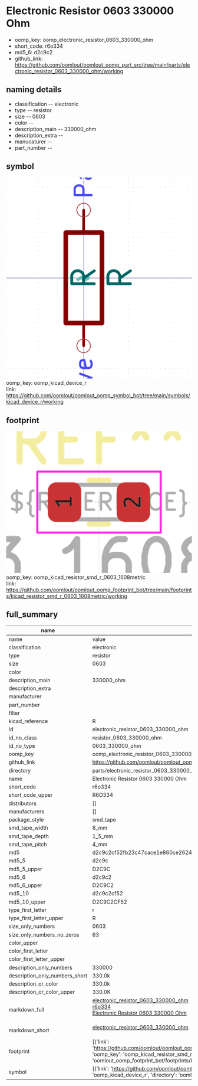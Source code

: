 # Electronic Resistor 0603 330000 Ohm

  
* oomp_key: oomp_electronic_resistor_0603_330000_ohm 
* short_code: r6o334
* md5_6: d2c9c2  
* github_link: https://github.com/oomlout/oomlout_oomp_part_src/tree/main/parts/electronic_resistor_0603_330000_ohm/working  
## naming details
* classification -- electronic
* type -- resistor
* size -- 0603
* color -- 
* description_main -- 330000_ohm
* description_extra -- 
* manucaturer -- 
* part_number -- 



## symbol

![](symbol/0/working/working_600.png)  
oomp_key: oomp_kicad_device_r  
link: https://github.com/oomlout/oomlout_oomp_symbol_bot/tree/main/symbols/kicad_device_r/working  

## footprint

![](footprint/0/working/working_600.png)  
oomp_key: oomp_kicad_resistor_smd_r_0603_1608metric  
link: https://github.com/oomlout/oomlout_oomp_footprint_bot/tree/main/footprints/kicad_resistor_smd_r_0603_1608metric/working  

## full_summary
| name | value | 
| --- | --- | 
| name | value | 
| classification | electronic | 
| type | resistor | 
| size | 0603 | 
| color |  | 
| description_main | 330000_ohm | 
| description_extra |  | 
| manufacturer |  | 
| part_number |  | 
| filter |  | 
| kicad_reference | R | 
| id | electronic_resistor_0603_330000_ohm | 
| id_no_class | resistor_0603_330000_ohm | 
| id_no_type | 0603_330000_ohm | 
| oomp_key | oomp_electronic_resistor_0603_330000_ohm | 
| github_link | https://github.com/oomlout/oomlout_oomp_part_src/tree/main/parts/electronic_resistor_0603_330000_ohm/working | 
| directory | parts/electronic_resistor_0603_330000_ohm | 
| name | Electronic Resistor 0603 330000 Ohm | 
| short_code | r6o334 | 
| short_code_upper | R6O334 | 
| distributors | [] | 
| manufacturers | [] | 
| package_style | smd_tape | 
| smd_tape_width | 8_mm | 
| smd_tape_depth | 1_5_mm | 
| smd_tape_pitch | 4_mm | 
| md5 | d2c9c2cf52fb23c47cace1e860ce2624 | 
| md5_5 | d2c9c | 
| md5_5_upper | D2C9C | 
| md5_6 | d2c9c2 | 
| md5_6_upper | D2C9C2 | 
| md5_10 | d2c9c2cf52 | 
| md5_10_upper | D2C9C2CF52 | 
| type_first_letter | r | 
| type_first_letter_upper | R | 
| size_only_numbers | 0603 | 
| size_only_numbers_no_zeros | 63 | 
| color_upper |  | 
| color_first_letter |  | 
| color_first_letter_upper |  | 
| description_only_numbers | 330000 | 
| description_only_numbers_short | 330.0k | 
| description_or_color | 330.0k | 
| description_or_color_upper | 330.0K | 
| markdown_full | [electronic_resistor_0603_330000_ohm](https://github.com/oomlout/oomlout_oomp_part_src/tree/main/parts/electronic_resistor_0603_330000_ohm/working)<br>[r6o334](https://github.com/oomlout/oomlout_oomp_part_src/tree/main/parts/electronic_resistor_0603_330000_ohm/working)<br>[Electronic Resistor 0603 330000 Ohm](https://github.com/oomlout/oomlout_oomp_part_src/tree/main/parts/electronic_resistor_0603_330000_ohm/working)<br><br> | 
| markdown_short | [electronic_resistor_0603_330000_ohm](https://github.com/oomlout/oomlout_oomp_part_src/tree/main/parts/electronic_resistor_0603_330000_ohm/working)<br><br> | 
| footprint | [{'link': 'https://github.com/oomlout/oomlout_oomp_footprint_bot/tree/main/foootprntss/kicad_resistor_smd_r_0603_1608metric', 'oomp_key': 'oomp_kicad_resistor_smd_r_0603_1608metric', 'directory': 'oomlout_oomp_footprint_bot/footprints/kicad_resistor_smd_r_0603_1608metric//working/working.kicad_mod'}] | 
| symbol | [{'link': 'https://github.com/oomlout/oomlout_oomp_symbol_bot/tree/main/symbols/kicad_device_r', 'oomp_key': 'oomp_kicad_device_r', 'directory': 'oomlout_oomp_symbol_bot/symbols/kicad_device_r//working/working.kicad_sym'}] | 
